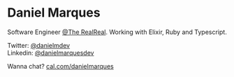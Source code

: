 # Daniel Marques

Software Engineer [@The RealReal](https://www.therealreal.com). Working with Elixir, Ruby and Typescript.

Twitter: [@danielmdev](https://twitter.com/danielmdev)  
Linkedin: [@danielmarquesdev](https://www.linkedin.com/in/danielmarquesdev)

Wanna chat? [cal.com/danielmarques](https://cal.com/danielmarques)
